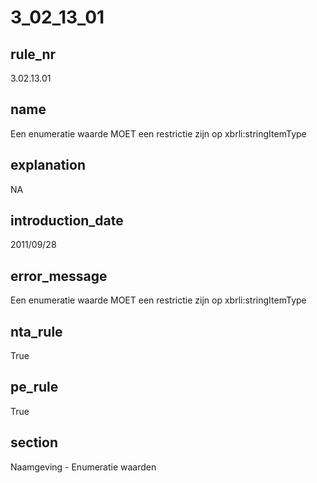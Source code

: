 # 3_02_13_01

## rule_nr
3.02.13.01

## name
Een enumeratie waarde MOET een restrictie zijn op xbrli:stringItemType

## explanation
NA

## introduction_date
2011/09/28

## error_message
Een enumeratie waarde MOET een restrictie zijn op xbrli:stringItemType

## nta_rule
True

## pe_rule
True

## section
Naamgeving - Enumeratie waarden

